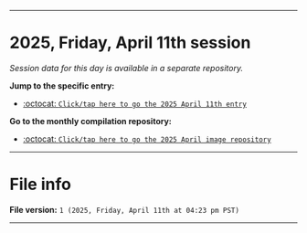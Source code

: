 
***

# 2025, Friday, April 11th session

_Session data for this day is available in a separate repository._

**Jump to the specific entry:**

- [:octocat: `Click/tap here to go the 2025 April 11th entry`](https://github.com/seanpm2001/SeansLifeArchive_Images_MotorWorld_CarFactory_Y2025_V4/tree/SeansLifeArchive_Images_MotorWorld_CarFactory_Y2025_V4_Main-dev/2025/04_April/11/)

**Go to the monthly compilation repository:**

- [:octocat: `Click/tap here to go the 2025 April image repository`](https://github.com/seanpm2001/SeansLifeArchive_Images_MotorWorld_CarFactory_Y2025_V4/)

***

# File info

**File version:** `1 (2025, Friday, April 11th at 04:23 pm PST)`

***
